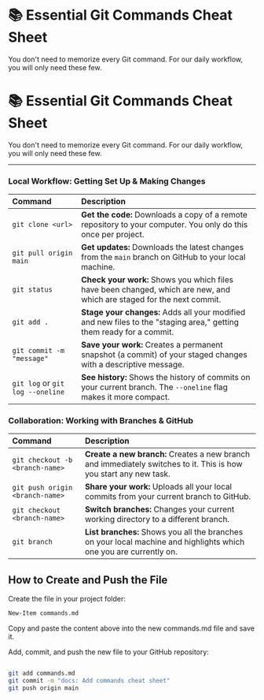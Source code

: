 # 📚 Essential Git Commands Cheat Sheet

You don't need to memorize every Git command. For our daily workflow, you will only need these few.

# 📚 Essential Git Commands Cheat Sheet

You don't need to memorize every Git command. For our daily workflow, you will only need these few.

---

### Local Workflow: Getting Set Up & Making Changes

| Command                          | Description                                                                                                            |
| :------------------------------- | :--------------------------------------------------------------------------------------------------------------------- |
| `git clone <url>`                | **Get the code:** Downloads a copy of a remote repository to your computer. You only do this once per project.         |
| `git pull origin main`           | **Get updates:** Downloads the latest changes from the `main` branch on GitHub to your local machine.                  |
| `git status`                     | **Check your work:** Shows you which files have been changed, which are new, and which are staged for the next commit. |
| `git add .`                      | **Stage your changes:** Adds all your modified and new files to the "staging area," getting them ready for a commit.   |
| `git commit -m "message"`        | **Save your work:** Creates a permanent snapshot (a commit) of your staged changes with a descriptive message.         |
| `git log` or `git log --oneline` | **See history:** Shows the history of commits on your current branch. The `--oneline` flag makes it more compact.      |

### Collaboration: Working with Branches & GitHub

| Command                         | Description                                                                                                        |
| :------------------------------ | :----------------------------------------------------------------------------------------------------------------- |
| `git checkout -b <branch-name>` | **Create a new branch:** Creates a new branch and immediately switches to it. This is how you start any new task.  |
| `git push origin <branch-name>` | **Share your work:** Uploads all your local commits from your current branch to GitHub.                            |
| `git checkout <branch-name>`    | **Switch branches:** Changes your current working directory to a different branch.                                 |
| `git branch`                    | **List branches:** Shows you all the branches on your local machine and highlights which one you are currently on. |

## How to Create and Push the File

Create the file in your project folder:

```bash
New-Item commands.md
```

Copy and paste the content above into the new commands.md file and save it.

Add, commit, and push the new file to your GitHub repository:

```bash

git add commands.md
git commit -m "docs: Add commands cheat sheet"
git push origin main

```
